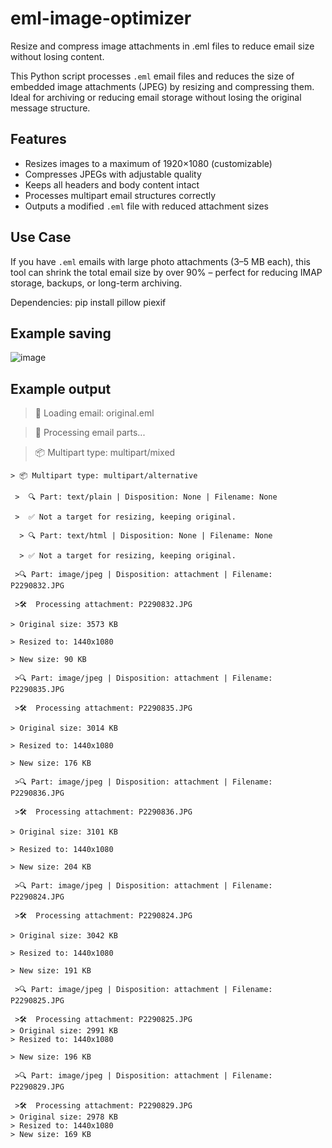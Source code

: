 # eml-image-optimizer
Resize and compress image attachments in .eml files to reduce email size without losing content.

This Python script processes `.eml` email files and reduces the size of embedded image attachments (JPEG) by resizing and compressing them. Ideal for archiving or reducing email storage without losing the original message structure.

## Features

- Resizes images to a maximum of 1920×1080 (customizable)
- Compresses JPEGs with adjustable quality
- Keeps all headers and body content intact
- Processes multipart email structures correctly
- Outputs a modified `.eml` file with reduced attachment sizes

## Use Case

If you have `.eml` emails with large photo attachments (3–5 MB each), this tool can shrink the total email size by over 90% – perfect for reducing IMAP storage, backups, or long-term archiving.

Dependencies:
pip install pillow piexif


## Example saving 
![image](https://github.com/user-attachments/assets/a0e2f9cb-c344-4eaa-b69a-e2df820768ff)

## Example output 
   > 📩 Loading email: original.eml

   > 🔄 Processing email parts...

   >📦 Multipart type: multipart/mixed

    > 📦 Multipart type: multipart/alternative

     >  🔍 Part: text/plain | Disposition: None | Filename: None

     >  ✅ Not a target for resizing, keeping original.

      > 🔍 Part: text/html | Disposition: None | Filename: None

      > ✅ Not a target for resizing, keeping original.

     >🔍 Part: image/jpeg | Disposition: attachment | Filename: P2290832.JPG

     >🛠️  Processing attachment: P2290832.JPG

    > Original size: 3573 KB

    > Resized to: 1440x1080

    > New size: 90 KB

     >🔍 Part: image/jpeg | Disposition: attachment | Filename: P2290835.JPG

     >🛠️  Processing attachment: P2290835.JPG

    > Original size: 3014 KB

    > Resized to: 1440x1080

    > New size: 176 KB

     >🔍 Part: image/jpeg | Disposition: attachment | Filename: P2290836.JPG

     >🛠️  Processing attachment: P2290836.JPG

    > Original size: 3101 KB

    > Resized to: 1440x1080

    > New size: 204 KB

     >🔍 Part: image/jpeg | Disposition: attachment | Filename: P2290824.JPG

     >🛠️  Processing attachment: P2290824.JPG

    > Original size: 3042 KB

    > Resized to: 1440x1080

    > New size: 191 KB

     >🔍 Part: image/jpeg | Disposition: attachment | Filename: P2290825.JPG

     >🛠️  Processing attachment: P2290825.JPG
    > Original size: 2991 KB
    > Resized to: 1440x1080

    > New size: 196 KB

     >🔍 Part: image/jpeg | Disposition: attachment | Filename: P2290829.JPG

     >🛠️  Processing attachment: P2290829.JPG
    > Original size: 2978 KB
    > Resized to: 1440x1080
    > New size: 169 KB
